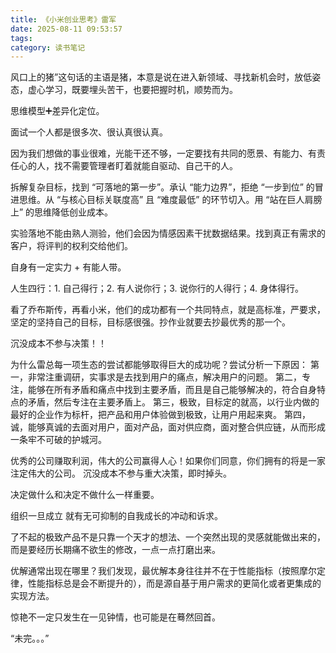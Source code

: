 ```yaml
---
title: 《小米创业思考》雷军
date: 2025-08-11 09:53:57
tags:
category: 读书笔记
---
```


风口上的猪”这句话的主语是猪，本意是说在进入新领域、寻找新机会时，放低姿态，虚心学习，既要埋头苦干，也要把握时机，顺势而为。

思维模型➕差异化定位。

面试一个人都是很多次、很认真很认真。

因为我们想做的事业很难，光能干还不够，一定要找有共同的愿景、有能力、有责任心的人，找不需要管理者盯着就能自驱动、自己干的人。

拆解复杂目标，找到 “可落地的第一步”。承认 “能力边界”，拒绝 “一步到位” 的冒进思维。从 “与核心目标关联度高” 且 “难度最低” 的环节切入。用 “站在巨人肩膀上” 的思维降低创业成本。

实验落地不能由熟人测验，他们会因为情感因素干扰数据结果。找到真正有需求的客户，将评判的权利交给他们。

自身有一定实力 + 有能人带。
    
人生四行：1. 自己得行；2. 有人说你行；3. 说你行的人得行；4. 身体得行。

 看了乔布斯传，再看小米，他们的成功都有一个共同特点，就是高标准，严要求，坚定的坚持自己的目标，目标感很强。抄作业就要去抄最优秀的那一个。
    
沉没成本不参与决策！！  

为什么雷总每一项生态的尝试都能够取得巨大的成功呢？尝试分析一下原因：
第一，非常注重调研，实事求是去找到用户的痛点，解决用户的问题。
第二，专注，能够在所有矛盾和痛点中找到主要矛盾，而且是自己能够解决的，符合自身特点的矛盾，然后专注在主要矛盾上。
第三，极致，目标定的就高，以行业内做的最好的企业作为标杆，把产品和用户体验做到极致，让用户用起来爽。
第四，诚，能够真诚的去面对用户，面对产品，面对供应商，面对整合供应链，从而形成一条牢不可破的护城河。

优秀的公司赚取利润，伟大的公司赢得人心！如果你们同意，你们拥有的将是一家注定伟大的公司。
沉没成本不参与重大决策，即时掉头。
    
决定做什么和决定不做什么一样重要。
    
组织一旦成立 就有无可抑制的自我成长的冲动和诉求。
    
了不起的极致产品不是只靠一个天才的想法、一个突然出现的灵感就能做出来的，而是要经历长期痛不欲生的修改，一点一点打磨出来。

优解通常出现在哪里？我们发现，最优解本身往往并不在于性能指标（按照摩尔定律，性能指标总是会不断提升的），而是源自基于用户需求的更简化或者更集成的实现方法。
    
惊艳不一定只发生在一见钟情，也可能是在蓦然回首。

“未完。。。”


